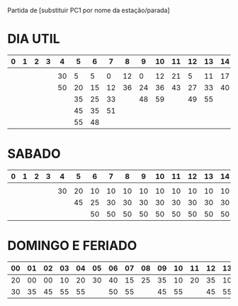 
<!--- **Linha 1100 - Term. Tancredo Neves/Palmares Via J. C. Oliveira/ Bela Vista** ---> 
Partida de [substituir PC1 por nome da estação/parada]

# DIA UTIL
| 0 | 1 | 2 | 3 | 4  | 5  | 6  | 7  | 8  | 9  | 10 | 11 | 12 | 13 | 14 | 15 | 16 | 17 | 18 | 19 | 20 | 21 | 22 | 23 |
|---|---|---|---|----|----|----|----|----|----|----|----|----|----|----|----|----|----|----|----|----|----|----|----|
|   |   |   |   |    |    |    |    |    |    |    |    |    |    |    |    |    |    |    |    |    |    |    |    |
|   |   |   |   | 30 | 5  | 5  | 0  | 12 | 0  | 12 | 21 | 5  | 11 | 17 | 0  | 2  | 2  | 10 | 18 | 28 | 3  | 13 |    |
|   |   |   |   | 50 | 20 | 15 | 12 | 36 | 24 | 36 | 43 | 27 | 33 | 40 | 17 | 17 | 17 | 30 | 53 |    | 38 | 50 |    |
|   |   |   |   |    | 35 | 25 | 33 |    | 48 | 59 |    | 49 | 55 |    | 32 | 32 | 32 | 50 |    |    |    |    |    |
|   |   |   |   |    | 45 | 35 | 51 |    |    |    |    |    |    |    | 47 | 47 | 50 |    |    |    |    |    |    |
|   |   |   |   |    | 55 | 48 |    |    |    |    |    |    |    |    |    |    |    |    |    |    |    |    |    |

# SABADO

| 0 | 1 | 2 | 3 | 4  | 5  | 6  | 7  | 8  | 9  | 10 | 11 | 12 | 13 | 14 | 15 | 16 | 17 | 18 | 19 | 20 | 21 | 22 | 23 |
|---|---|---|---|----|----|----|----|----|----|----|----|----|----|----|----|----|----|----|----|----|----|----|----|
|   |   |   |   |    |    |    |    |    |    |    |    |    |    |    |    |    |    |    |    |    |    |    |    |
|   |   |   |   | 30 | 20 | 10 | 10 | 10 | 10 | 10 | 10 | 10 | 10 | 10 | 10 | 10 | 0  | 15 | 15 | 15 | 15 | 30 |    |
|   |   |   |   |    | 45 | 25 | 30 | 30 | 30 | 30 | 30 | 30 | 30 | 30 | 30 | 35 | 25 | 45 | 45 | 45 | 50 |    |    |
|   |   |   |   |    |    | 50 | 50 | 50 | 50 | 50 | 50 | 50 | 50 | 50 | 50 |    | 50 |    |    |    |    |    |    |

# DOMINGO E FERIADO

| 00 | 01 | 02 | 03 | 04 | 05 | 06 | 07 | 08 | 09 | 10 | 11 | 12 | 13 | 14 | 15 | 16 | 17 | 18 | 19 | 20 | 21 | 22 | 23 |
|----|----|----|----|----|----|----|----|----|----|----|----|----|----|----|----|----|----|----|----|----|----|----|----|
| 20 | 00 | 00 | 10 | 20 | 30 | 40 | 15 | 25 | 35 | 10 | 20 | 35 | 10 | 20 | 20 |    | 00 |    |    |    |    |    |    |
| 30 | 35 | 45 | 55 | 55 |    | 50 | 55 |    | 45 | 55 |    | 45 | 55 | 55 |    |    |    |    |    |    |    |    |    |
